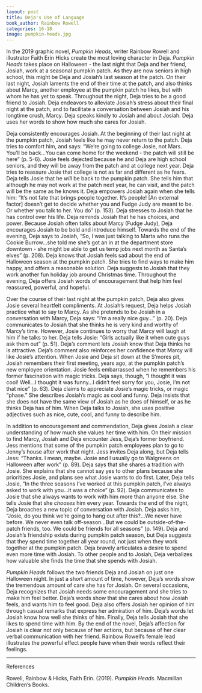 ```yaml
---
layout: post
title: Deja's Use of Language
book_author: Rainbow Rowell
categories: 16-18
image: pumpkin-heads.jpg
---
```


In the 2019 graphic novel, _Pumpkin Heads_, writer Rainbow Rowell and
illustrator Faith Erin Hicks create the most loving character in Deja. _Pumpkin
Heads_ takes place on Halloween - the last night that Deja and her friend,
Josiah, work at a seasonal pumpkin patch. As they are now seniors in high
school, this might be Deja and Josiah’s last season at the patch. On their last
night, Josiah laments the end of their time at the patch, and also thinks about
Marcy, another employee at the pumpkin patch he likes, but with whom he has yet
to speak. Throughout the night, Deja tries to be a good friend to Josiah. Deja
endeavors to alleviate Josiah’s stress about their final night at the patch, and
to facilitate a conversation between Josiah and his longtime crush, Marcy. Deja
speaks kindly to Josiah and about Josiah. Deja uses her words to show how much
she cares for Josiah.

Deja consistently encourages Josiah. At the beginning of their last night at the
pumpkin patch, Josiah feels like he may never return to the patch. Deja tries to
comfort him, and says: “We’re going to college Josie, not Mars. You’ll be
back…You can come home for the weekend - the patch will still be here” (p. 5-6).
Josie feels dejected because he and Deja are high school seniors, and they will
be away from the patch and at college next year. Deja tries to reassure Josie
that college is not as far and different as he fears. Deja tells Josie that he
_will_ be back to the pumpkin patch. She tells him that although he may not work
at the patch next year, he can visit, and the patch will be the same as he knows
it. Deja empowers Josiah again when she tells him: “It’s not fate that brings
people together. It’s people! [An external factor] doesn’t get to decide whether
you and Fudge Judy are meant to be. Or whether you talk to her. You do” (p.
153). Deja stresses to Josiah that he has control over his life. Deja reminds
Josiah that he has choices, and power. Because Josiah often talks about Marcy
(Fudge Judy), Deja encourages Josiah to be bold and introduce himself. Towards
the end of the evening, Deja says to Josiah, “So, I was just talking to Marta
who runs the Cookie Burrow…she told me she’s got an in at the department store
downtown - she might be able to get us temp jobs next month as Santa’s elves”
(p. 208). Deja knows that Josiah feels sad about the end of Halloween season at
the pumpkin patch. She tries to find ways to make him happy, and offers a
reasonable solution. Deja suggests to Josiah that they work another fun holiday
job around Christmas time. Throughout the evening, Deja offers Josiah words of
encouragement that help him feel reassured, powerful, and hopeful.

Over the course of their last night at the pumpkin patch, Deja also gives Josie
several heartfelt compliments. At Josiah’s request, Deja helps Josiah practice
what to say to Marcy. As she pretends to be Josiah in a conversation with Marcy,
Deja says: “I’m a really nice guy…” (p. 20). Deja communicates to Josiah that
she thinks he is very kind and worthy of Marcy’s time. However, Josie continues
to worry that Marcy will laugh at him if he talks to her. Deja tells Josie:
“Girls actually like it when cute guys ask them out” (p. 51). Deja’s comment
lets Josiah know that Deja thinks he is attractive. Deja’s comment also
reinforces her confidence that Marcy will like Josie’s attention. When Josie and
Deja sit down at the S’mores pit, Josiah remembers their first meeting, years
ago, at the pumpkin patch’s new employee orientation. Josie feels embarrassed
when he remembers his former fascination with magic tricks. Deja says, though,
“I thought it was cool! Well…I thought it was funny…I didn’t feel sorry for you,
Josie, I’m not that nice” (p. 63). Deja claims to appreciate Josie’s magic
tricks, or magic “phase.” She describes Josiah’s magic as cool and funny. Deja
insists that she does not have the same view of Josiah as he does of himself, or
as he thinks Deja has of him. When Deja talks to Josiah, she uses positive
adjectives such as nice, cute, cool, and funny to describe him.

In addition to encouragement and commendation, Deja gives Josiah a clear
understanding of how much she values her time with him. On their mission to find
Marcy, Josiah and Deja encounter Jess, Deja’s former boyfriend. Jess mentions
that some of the pumpkin patch employees plan to go to Jenny’s house after work
that night. Jess invites Deja along, but Deja tells Jess: “Thanks. I mean,
maybe. Josie and I usually go to Walgreens on Halloween after work” (p. 89).
Deja says that she shares a tradition with Josie. She explains that she cannot
say yes to other plans because she prioritizes Josie, and plans see what Josie
wants to do first. Later, Deja tells Josie, “In the three seasons I’ve worked at
this pumpkin patch, I’ve always asked to work with you…it was a choice” (p. 92).
Deja communicates to Josie that she always wants to work with him more than
anyone else. She tells Josie that she _chooses_ him every year. Towards the end
of the night, Deja broaches a new topic of conversation with Josiah. Deja asks
him, “Josie, do you think we’re going to hang out after this?...We never have
before. We never even talk off-season…But we could be outside-of-the-patch
friends, too. We could be friends for all seasons” (p. 149). Deja and Josiah’s
friendship exists during pumpkin patch season, but Deja suggests that they spend
time together all year round, not just when they work together at the pumpkin
patch. Deja bravely articulates a desire to spend even more time with Josiah. To
other people and to Josiah, Deja verbalizes how valuable she finds the time that
she spends with Josiah.

_Pumpkin Heads_ follows the two friends Deja and Josiah on just one Halloween
night. In just a short amount of time, however, Deja’s words show the tremendous
amount of care she has for Josiah. On several occasions, Deja recognizes that
Josiah needs some encouragement and she tries to make him feel better. Deja’s
words show that she cares about how Josiah feels, and wants him to feel good.
Deja also offers Josiah her opinion of him through casual remarks that express
her admiration of him. Deja’s words let Josiah know how well she thinks of him.
Finally, Deja tells Josiah that she likes to spend time with him. By the end of
the novel, Deja’s affection for Josiah is clear not only because of her actions,
but because of her clear verbal communication with her friend. Rainbow Rowell’s
female lead illustrates the powerful effect people have when their words reflect
their feelings.

---
References

Rowell, Rainbow & Hicks, Faith Erin. (2019). _Pumpkin Heads_. Macmillan
Children’s Books.
